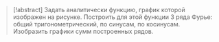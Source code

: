 > [!abstract] Задать аналитически функцию, график которой изображен на рисунке. Построить для этой функции 3 ряда Фурье: общий тригонометрический, по синусам, по косинусам.
> Изобразить графики сумм построенных рядов.
